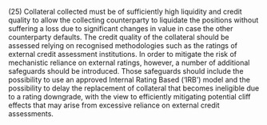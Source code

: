 (25) Collateral collected must be of sufficiently high liquidity and credit quality to allow the collecting counterparty to liquidate the positions without suffering a loss due to significant changes in value in case the other counterparty defaults. The credit quality of the collateral should be assessed relying on recognised methodologies such as the ratings of external credit assessment institutions. In order to mitigate the risk of mechanistic reliance on external ratings, however, a number of additional safeguards should be introduced. Those safeguards should include the possibility to use an approved Internal Rating Based (‘IRB’) model and the possibility to delay the replacement of collateral that becomes ineligible due to a rating downgrade, with the view to efficiently mitigating potential cliff effects that may arise from excessive reliance on external credit assessments.